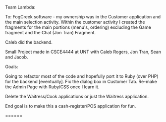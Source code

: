 Team Lambda:

To: FogCreek software - my ownership was in the Customer application and the main selection activity.  Within the customer activity I created the fragments for the main portions (menu's, ordering) excluding the Game fragment and the Chat (Jon Tran) Fragment.

Caleb did the backend.


Small Project made in CSCE4444 at UNT with Caleb Rogers, Jon Tran, Sean and Jacob.


Goals:

Going to refactor most of the code and hopefully port it to Ruby (over PHP) for the backend [eventually].
Fix the dialog box in Customer Tab.
Re-make the Admin Page with Ruby/CSS once I learn it.

Delete the Waitress/Cook applications or just the Waitress application.

End goal is to make this a cash-register/POS application for fun.


======
